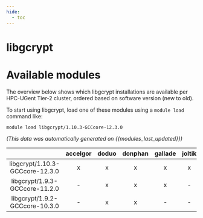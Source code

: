 ```yaml
---
hide:
  - toc
---
```


libgcrypt
=========

# Available modules


The overview below shows which libgcrypt installations are available per HPC-UGent Tier-2 cluster, ordered based on software version (new to old).

To start using libgcrypt, load one of these modules using a `module load` command like:

```shell
module load libgcrypt/1.10.3-GCCcore-12.3.0
```

*(This data was automatically generated on {{modules_last_updated}})*  

| |accelgor|doduo|donphan|gallade|joltik|shinx|
| :---: | :---: | :---: | :---: | :---: | :---: | :---: |
|libgcrypt/1.10.3-GCCcore-12.3.0|x|x|x|x|x|x|
|libgcrypt/1.9.3-GCCcore-11.2.0|-|x|x|x|-|-|
|libgcrypt/1.9.2-GCCcore-10.3.0|-|x|x|-|-|-|
